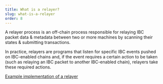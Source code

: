 ```yaml
---
title: What is a relayer?
slug: what-is-a-relayer
order: 8
---
```

A relayer process is an off-chain process responsible for relaying IBC packet data & metadata between two or more machines by scanning their states & submitting transactions.

In practice, relayers are programs that listen for specific IBC events pushed on IBC-enabled chains and, if the event requires a certain action to be taken (such as relaying an IBC packet to another IBC-enabled chain), relayers take these required actions.

[Example implementation of a relayer ](https://github.com/cosmos/relayer)
